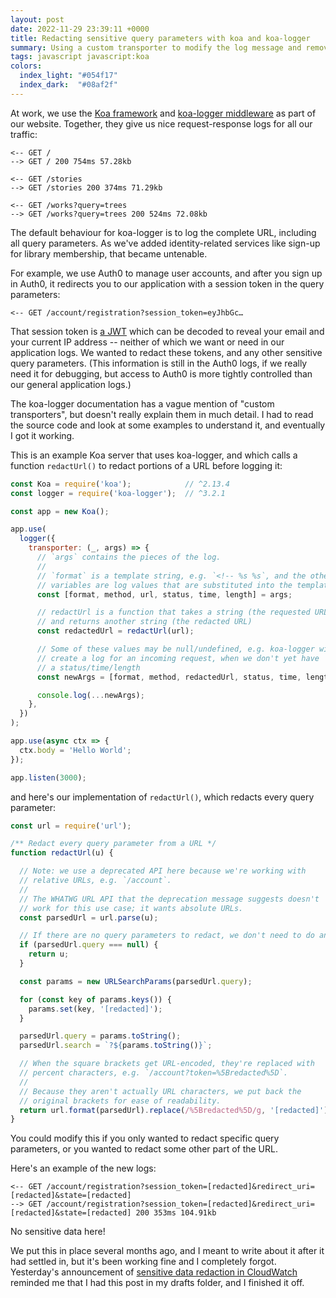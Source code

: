 ```yaml
---
layout: post
date: 2022-11-29 23:39:11 +0000
title: Redacting sensitive query parameters with koa and koa-logger
summary: Using a custom transporter to modify the log message and remove secret information.
tags: javascript javascript:koa
colors:
  index_light: "#054f17"
  index_dark:  "#08af2f"
---
```


<!-- Card image based on https://www.pexels.com/photo/photo-of-green-fern-leaves-1687341/ and Wikipedia article -->

At work, we use the [Koa framework][koa] and [koa-logger middleware][koa-logger] as part of our website.
Together, they give us nice request-response logs for all our traffic:

```
<-- GET /
--> GET / 200 754ms 57.28kb

<-- GET /stories
--> GET /stories 200 374ms 71.29kb

<-- GET /works?query=trees
--> GET /works?query=trees 200 524ms 72.08kb
```

The default behaviour for koa-logger is to log the complete URL, including all query parameters.
As we've added identity-related services like sign-up for library membership, that became untenable.

For example, we use Auth0 to manage user accounts, and after you sign up in Auth0, it redirects you to our application with a session token in the query parameters:

```
<-- GET /account/registration?session_token=eyJhbGc…
```

That session token is [a JWT][jwt] which can be decoded to reveal your email and your current IP address -- neither of which we want or need in our application logs.
We wanted to redact these tokens, and any other sensitive query parameters.
(This information is still in the Auth0 logs, if we really need it for debugging, but access to Auth0 is more tightly controlled than our general application logs.)

The koa-logger documentation has a vague mention of "custom transporters", but doesn't really explain them in much detail.
I had to read the source code and look at some examples to understand it, and eventually I got it working.

This is an example Koa server that uses koa-logger, and which calls a function `redactUrl()` to redact portions of a URL before logging it:

```javascript
const Koa = require('koa');            // ^2.13.4
const logger = require('koa-logger');  // ^3.2.1

const app = new Koa();

app.use(
  logger({
    transporter: (_, args) => {
      // `args` contains the pieces of the log.
      //
      // `format` is a template string, e.g. `<!-- %s %s`, and the other
      // variables are log values that are substituted into the template.
      const [format, method, url, status, time, length] = args;

      // redactUrl is a function that takes a string (the requested URL)
      // and returns another string (the redacted URL)
      const redactedUrl = redactUrl(url);

      // Some of these values may be null/undefined, e.g. koa-logger will
      // create a log for an incoming request, when we don't yet have
      // a status/time/length
      const newArgs = [format, method, redactedUrl, status, time, length].filter(Boolean);

      console.log(...newArgs);
    },
  })
);

app.use(async ctx => {
  ctx.body = 'Hello World';
});

app.listen(3000);
```

and here's our implementation of `redactUrl()`, which redacts every query parameter:

```javascript
const url = require('url');

/** Redact every query parameter from a URL */
function redactUrl(u) {

  // Note: we use a deprecated API here because we're working with
  // relative URLs, e.g. `/account`.
  //
  // The WHATWG URL API that the deprecation message suggests doesn't
  // work for this use case; it wants absolute URLs.
  const parsedUrl = url.parse(u);

  // If there are no query parameters to redact, we don't need to do anything.
  if (parsedUrl.query === null) {
    return u;
  }

  const params = new URLSearchParams(parsedUrl.query);

  for (const key of params.keys()) {
    params.set(key, '[redacted]');
  }

  parsedUrl.query = params.toString();
  parsedUrl.search = `?${params.toString()}`;

  // When the square brackets get URL-encoded, they're replaced with
  // percent characters, e.g. `/account?token=%5Bredacted%5D`.
  //
  // Because they aren't actually URL characters, we put back the
  // original brackets for ease of readability.
  return url.format(parsedUrl).replace(/%5Bredacted%5D/g, '[redacted]');
}
```

You could modify this if you only wanted to redact specific query parameters, or you wanted to redact some other part of the URL.

Here's an example of the new logs:

```
<-- GET /account/registration?session_token=[redacted]&redirect_uri=[redacted]&state=[redacted]
--> GET /account/registration?session_token=[redacted]&redirect_uri=[redacted]&state=[redacted] 200 353ms 104.91kb
```

No sensitive data here!

We put this in place several months ago, and I meant to write about it after it had settled in, but it's been working fine and  I completely forgot.
Yesterday's announcement of [sensitive data redaction in CloudWatch][cloudwatch] reminded me that I had this post in my drafts folder, and I finished it off.

[koa]: https://www.npmjs.com/package/koa
[koa-logger]: https://www.npmjs.com/package/koa-logger
[jwt]: https://en.wikipedia.org/wiki/JSON_Web_Token
[cloudwatch]: https://aws.amazon.com/blogs/aws/protect-sensitive-data-with-amazon-cloudwatch-logs/
